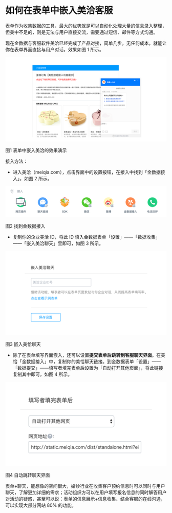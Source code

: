 # 如何在表单中嵌入美洽客服

表单作为收集数据的工具，最大的优势就是可以自动化处理大量的信息录入整理，但美中不足的，则是无法与用户直接交流，需要通过短信、邮件等方式沟通。

现在金数据与客服软件美洽已经完成了产品对接，简单几步，无任何成本，就能让你在表单界面直接与用户对话，效果如图 1 所示。

![](/assets/美洽-表单-1.png)

图1 表单中嵌入美洽的效果演示

接入方法：

* 进入美洽（meiqia.com），点击界面中的设置按钮，在接入中找到「金数据接入」，如图 2 所示。

![](/assets/美洽-设置.png)

图2 找到金数据接入

* 复制你的企业美洽 ID，将此 ID 填入金数据表单「设置」——「数据收集」 ——「嵌入美洽聊天」里即可，如图 3 所示。

![](/assets/美洽ID设置-1.png)

图3 嵌入美恰聊天

* 除了在表单填写界面嵌入，还可以设置**提交表单后跳转到客服聊天界面**。在美恰「金数据接入」中，复制你的美恰聊天链接。到金数据表单「设置」——「数据提交」——填写者填完表单后设置为「自动打开其他页面」，将此链接复制其中即可，如图 4 所示。

![](/assets/美洽填写后跳转-1.png)

图4 自动跳转聊天界面

表单+聊天，能想像的空间很大，婚纱行业在收集客户预约信息时可以同时与用户聊天，了解更加详细的需求；活动组织方可以在用户填写报名信息的同时解答用户对活动的疑惑，甚至可以说：表单的信息展示+信息收集、结合客服的在线沟通，可以实现大部分网站 80% 的功能。

